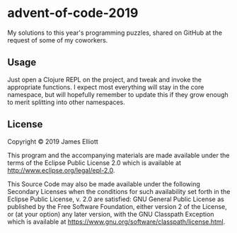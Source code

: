 # advent-of-code-2019

My solutions to this year's programming puzzles, shared on GitHub at the request of some of my coworkers.

## Usage

Just open a Clojure REPL on the project, and tweak and invoke the
appropriate functions. I expect most everything will stay in the core
namespace, but will hopefully remember to update this if they grow
enough to merit splitting into other namespaces.

## License

Copyright © 2019 James Elliott

This program and the accompanying materials are made available under the
terms of the Eclipse Public License 2.0 which is available at
http://www.eclipse.org/legal/epl-2.0.

This Source Code may also be made available under the following Secondary
Licenses when the conditions for such availability set forth in the Eclipse
Public License, v. 2.0 are satisfied: GNU General Public License as published by
the Free Software Foundation, either version 2 of the License, or (at your
option) any later version, with the GNU Classpath Exception which is available
at https://www.gnu.org/software/classpath/license.html.
